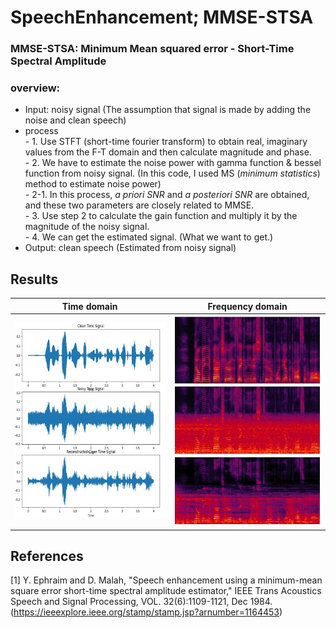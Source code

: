 # SpeechEnhancement; MMSE-STSA
### MMSE-STSA: Minimum Mean squared error - Short-Time Spectral Amplitude

### overview:
- Input: noisy signal (The assumption that signal is made by adding the noise and clean speech)
- process
        </br>- 1. Use STFT (short-time fourier transform) to obtain real, imaginary values from the F-T domain and then calculate magnitude and phase.
        </br>- 2. We have to estimate the noise power with gamma function & bessel function from noisy signal. (In this code, I used MS (*minimum statistics*) method to estimate noise power)
            </br>- 2-1. In this process, *a priori SNR* and *a posteriori SNR* are obtained, and these two parameters are closely related to MMSE.
        </br>- 3. Use step 2 to calculate the gain function and multiply it by the magnitude of the noisy signal.
        </br>- 4. We can get the estimated signal. (What we want to get.)
- Output: clean speech (Estimated from noisy signal)

## Results
Time domain | Frequency domain 
:---: | :---: |
<img src = './assets/waveform.JPG'> | <img src = './assets/spctrogram.JPG'> |


## References
[1] Y. Ephraim and D. Malah, "Speech enhancement using a minimum-mean square error short-time spectral amplitude estimator," IEEE Trans Acoustics Speech and Signal Processing, VOL. 32(6):1109-1121, Dec 1984.(https://ieeexplore.ieee.org/stamp/stamp.jsp?arnumber=1164453)
